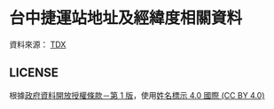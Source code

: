 # 台中捷運站地址及經緯度相關資料

資料來源： [TDX](https://tdx.transportdata.tw/)

## LICENSE

根據[政府資料開放授權條款－第 1 版](https://data.gov.tw/license)，使用[姓名標示 4.0 國際 (CC BY 4.0)](https://creativecommons.org/licenses/by/4.0/deed.zh_TW)

